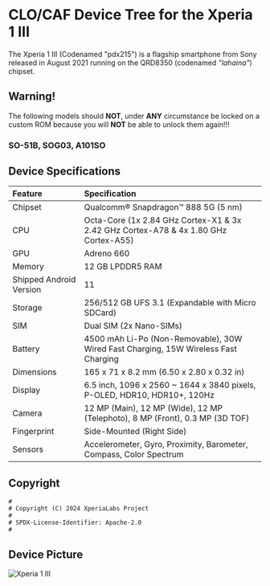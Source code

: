 # CLO/CAF Device Tree for the Xperia 1 III

The Xperia 1 III (Codenamed "pdx215") is a flagship smartphone from Sony released in August 2021 running on the QRD8350 (codenamed _"lahaina"_) chipset.

## Warning!
The following models should **NOT**, under **ANY** circumstance be locked on a custom ROM because you will **NOT** be able to unlock them again!!!
### SO-51B, SOG03, A101SO

## Device Specifications

| Feature                 | Specification                                                                       |
| :---------------------- | :-----------------------------------------------------------------------------------|
| Chipset                 | Qualcomm® Snapdragon™ 888 5G (5 nm)                                                 |
| CPU                     | Octa-Core (1x 2.84 GHz Cortex-X1 & 3x 2.42 GHz Cortex-A78 & 4x 1.80 GHz Cortex-A55) |
| GPU                     | Adreno 660                                                                          |
| Memory                  | 12 GB LPDDR5 RAM                                                                    |
| Shipped Android Version | 11                                                                                  |
| Storage                 | 256/512 GB UFS 3.1 (Expandable with Micro SDCard)                                   |
| SIM                     | Dual SIM (2x Nano-SIMs)                                                             |
| Battery                 | 4500 mAh Li-Po (Non-Removable), 30W Wired Fast Charging, 15W Wireless Fast Charging |
| Dimensions              | 165 x 71 x 8.2 mm (6.50 x 2.80 x 0.32 in)                                           |
| Display                 | 6.5 inch, 1096 x 2560 ~ 1644 x 3840 pixels, P-OLED, HDR10, HDR10+, 120Hz            |
| Camera                  | 12 MP (Main), 12 MP (Wide), 12 MP (Telephoto),  8 MP (Front), 0.3 MP (3D TOF)       |
| Fingerprint             | Side-Mounted (Right Side)                                                           |
| Sensors                 | Accelerometer, Gyro, Proximity, Barometer, Compass, Color Spectrum                  |

## Copyright

```
#
# Copyright (C) 2024 XperiaLabs Project
#
# SPDX-License-Identifier: Apache-2.0
#
```

## Device Picture

![Xperia 1 III](https://i.imgur.com/hG2VJJF.png)